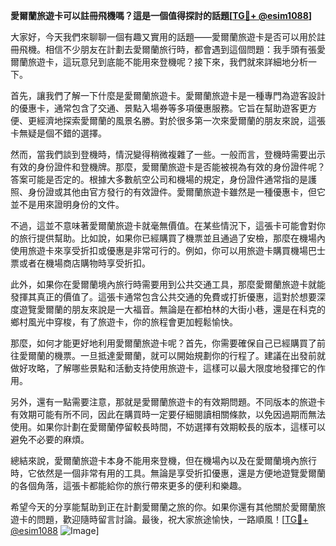 **愛爾蘭旅遊卡可以註冊飛機嗎？這是一個值得探討的話題[[TG💪+ @esim1088](https://t.me/s/esim1088)]**

大家好，今天我們來聊聊一個有趣又實用的話題——愛爾蘭旅遊卡是否可以用於註冊飛機。相信不少朋友在計劃去愛爾蘭旅行時，都會遇到這個問題：我手頭有張愛爾蘭旅遊卡，這玩意兒到底能不能用來登機呢？接下來，我們就來詳細地分析一下。

首先，讓我們了解一下什麼是愛爾蘭旅遊卡。愛爾蘭旅遊卡是一種專門為遊客設計的優惠卡，通常包含了交通、景點入場券等多項優惠服務。它旨在幫助遊客更方便、更經濟地探索愛爾蘭的風景名勝。對於很多第一次來愛爾蘭的朋友來說，這張卡無疑是個不錯的選擇。

然而，當我們談到登機時，情況變得稍微複雜了一些。一般而言，登機時需要出示有效的身份證件和登機牌。那麼，愛爾蘭旅遊卡是否能被視為有效的身份證件呢？答案可能是否定的。根據大多數航空公司和機場的規定，身份證件通常指的是護照、身份證或其他由官方發行的有效證件。愛爾蘭旅遊卡雖然是一種優惠卡，但它並不是用來證明身份的文件。

不過，這並不意味著愛爾蘭旅遊卡就毫無價值。在某些情況下，這張卡可能會對你的旅行提供幫助。比如說，如果你已經購買了機票並且通過了安檢，那麼在機場內使用旅遊卡來享受折扣或優惠是非常可行的。例如，你可以用旅遊卡購買機場巴士票或者在機場商店購物時享受折扣。

此外，如果你在愛爾蘭境內旅行時需要用到公共交通工具，那麼愛爾蘭旅遊卡就能發揮其真正的價值了。這張卡通常包含公共交通的免費或打折優惠，這對於想要深度遊覽愛爾蘭的朋友來說是一大福音。無論是在都柏林的大街小巷，還是在科克的鄉村風光中穿梭，有了旅遊卡，你的旅程會更加輕鬆愉快。

那麼，如何才能更好地利用愛爾蘭旅遊卡呢？首先，你需要確保自己已經購買了前往愛爾蘭的機票。一旦抵達愛爾蘭，就可以開始規劃你的行程了。建議在出發前就做好攻略，了解哪些景點和活動支持使用旅遊卡，這樣可以最大限度地發揮它的作用。

另外，還有一點需要注意，那就是愛爾蘭旅遊卡的有效期問題。不同版本的旅遊卡有效期可能有所不同，因此在購買時一定要仔細閱讀相關條款，以免因過期而無法使用。如果你計劃在愛爾蘭停留較長時間，不妨選擇有效期較長的版本，這樣可以避免不必要的麻煩。

總結來說，愛爾蘭旅遊卡本身不能用來登機，但在機場內以及在愛爾蘭境內旅行時，它依然是一個非常有用的工具。無論是享受折扣優惠，還是方便地遊覽愛爾蘭的各個角落，這張卡都能給你的旅行帶來更多的便利和樂趣。

希望今天的分享能幫助到正在計劃愛爾蘭之旅的你。如果你還有其他關於愛爾蘭旅遊卡的問題，歡迎隨時留言討論。最後，祝大家旅途愉快，一路順風！[[TG💪+ @esim1088](https://t.me/s/esim1088) ![Image](https://i.postimg.cc/4NQfJmqS/Snipaste-2025-05-13-00-14-12.png)]